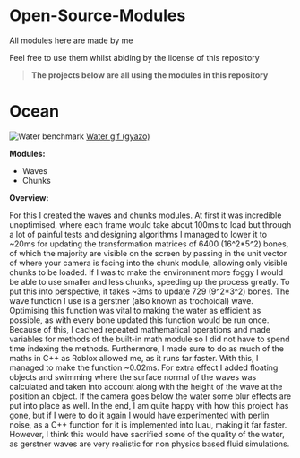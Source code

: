 # Open-Source-Modules

All modules here are made by me

Feel free to use them whilst abiding by the license of this repository


> __**The projects below are all using the modules in this repository**__



# Ocean
![Water benchmark](https://user-images.githubusercontent.com/81488914/113968432-fae08a80-982a-11eb-97db-2a99281fdfae.png)
[Water gif (gyazo)](https://i.gyazo.com/e5f71390cb16ed65216e265e9ca0b6ac.mp4)


**Modules:**
- Waves
- Chunks


**Overview:**

For this I created the waves and chunks modules. At first it was incredible unoptimised, where each frame would take about 100ms to load but through a lot of painful tests and designing algorithms I managed to lower it to ~20ms for updating the transformation matrices of  6400 (16^2\*5^2) bones, of which the majority are visible on the screen by passing in the unit vector of where your camera is facing into the chunk module, allowing only visible chunks to be loaded. If I was to make the environment more foggy I would be able to use smaller and less chunks, speeding up the process greatly. To put this into perspective, it takes ~3ms to update 729 (9^2\*3^2) bones.
The wave function I use is a gerstner (also known as trochoidal) wave. Optimising this function was vital to making the water as efficient as possible, as with every bone updated this function would be run once. Because of this, I cached repeated mathematical operations and made variables for methods of the built-in math module so I did not have to spend time indexing the methods. Furthermore, I made sure to do as much of the maths in C++ as Roblox allowed me, as it runs far faster. With this, I managed to make the function ~0.02ms.
For extra effect I added floating objects and swimming where the surface normal of the waves was calculated and taken into account along with the height of the wave at the position an object. If the camera goes below the water some blur effects are put into place as well.
In the end, I am quite happy with how this project has gone, but if I were to do it again I would have experimented with perlin noise, as a C++ function for it is implemented into luau, making it far faster. However, I think this would have sacrified some of the quality of the water, as gerstner waves are very realistic for non physics based fluid simulations.
